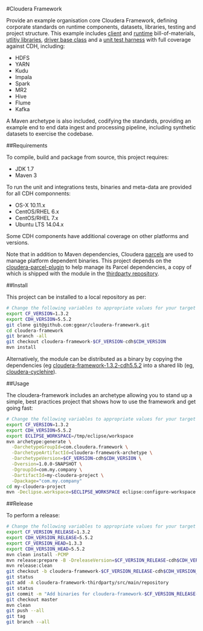 #Cloudera Framework

Provide an example organisation core Cloudera Framework, defining corporate standards on runtime components, datasets, libraries, testing and project structure. This example includes [client](https://github.com/ggear/cloudera-framework/tree/master/cloudera-framework-client) and [runtime](https://github.com/ggear/cloudera-framework/tree/master/cloudera-framework-runtime) bill-of-materials, [utlitiy libraries](https://github.com/ggear/cloudera-framework/tree/master/cloudera-framework-common/src/main/java/com/cloudera/framework/common), [driver base class](https://github.com/ggear/cloudera-framework/tree/master/cloudera-framework-common/src/main/java/com/cloudera/framework/common/Driver.java) and a [unit test harness](https://github.com/ggear/cloudera-framework/tree/master/cloudera-framework-testing/src/test/java/com/cloudera/framework/test) with full coverage against CDH, including:

* HDFS
* YARN
* Kudu
* Impala
* Spark
* MR2
* Hive
* Flume
* Kafka

A Maven archetype is also included, codifying the standards, providing an example end to end data ingest and processing pipeline, including synthetic datasets to exercise the codebase.

##Requirements

To compile, build and package from source, this project requires:

* JDK 1.7
* Maven 3

To run the unit and integrations tests, binaries and meta-data are provided for all CDH componnents:

* OS-X 10.11.x
* CentOS/RHEL 6.x
* CentOS/RHEL 7.x
* Ubuntu LTS 14.04.x

Some CDH components have additional coverage on other platforms and versions.

Note that in addition to Maven dependencies, Cloudera [parcels](http://www.cloudera.com/documentation/enterprise/latest/topics/cm_ig_parcels.html) are used to manage platform dependent binaries. This project depends on the [cloudera-parcel-plugin](https://github.com/ggear/cloudera-parcel/cloudera-parcel-plugin) to help manage its Parcel dependencies, a copy of which is shipped with the module in the [thirdparty repository](https://github.com/ggear/cloudera-framework/tree/master/cloudera-framework-thirdparty/src/main/repository).

##Install

This project can be installed to a local repository as per:

```bash
# Change the following variables to appropriate values for your target environment
export CF_VERSION=1.3.2
export CDH_VERSION=5.5.2
git clone git@github.com:ggear/cloudera-framework.git
cd cloudera-framework
git branch -all
git checkout cloudera-framework-$CF_VERSION-cdh$CDH_VERSION
mvn install
```

Alternatively, the module can be distributed as a binary by copying the dependencies (eg [cloudera-framework-1.3.2-cdh5.5.2](https://github.com/ggear/cloudera-framework/tree/cloudera-framework-1.3.2-cdh5.5.2/cloudera-framework-thirdparty/src/main/repository) into a shared lib (eg, [cloudera-cyclehire](https://github.com/ggear/cloudera-cyclehire)).

##Usage

The cloudera-framework includes an archetype allowing you to stand up a simple, best practices project that shows how to use the framework and get going fast:

```bash
# Change the following variables to appropriate values for your target environment
export CF_VERSION=1.3.2
export CDH_VERSION=5.5.2
export ECLIPSE_WORKSPACE=/tmp/eclipse/workspace
mvn archetype:generate \
  -DarchetypeGroupId=com.cloudera.framework \
  -DarchetypeArtifactId=cloudera-framework-archetype \
  -DarchetypeVersion=$CF_VERSION-cdh$CDH_VERSION \
  -Dversion=1.0.0-SNAPSHOT \
  -DgroupId=com.my.company \
  -DartifactId=my-cloudera-project \
  -Dpackage="com.my.company"
cd my-cloudera-project
mvn -Declipse.workspace=$ECLIPSE_WORKSPACE eclipse:configure-workspace eclipse:eclipse clean install
```

##Release

To perform a release:

```bash
# Change the following variables to appropriate values for your target environment
export CF_VERSION_RELEASE=1.3.2
export CDH_VERSION_RELEASE=5.5.2
export CF_VERSION_HEAD=1.3.3
export CDH_VERSION_HEAD=5.5.2
mvn clean install -PCMP
mvn release:prepare -B -DreleaseVersion=$CF_VERSION_RELEASE-cdh$CDH_VERSION_RELEASE -DdevelopmentVersion=$CF_VERSION_HEAD-cdh$CDH_VERSION_HEAD-SNAPSHOT
mvn release:clean
git checkout -b cloudera-framework-$CF_VERSION_RELEASE-cdh$CDH_VERSION_RELEASE cloudera-framework-$CF_VERSION_RELEASE-cdh$CDH_VERSION_RELEASE
git status
git add -A cloudera-framework-thirdparty/src/main/repository
git status
git commit -m "Add binaries for cloudera-framework-$CF_VERSION_RELEASE-cdh$CDH_VERSION_RELEASE"
git checkout master
mvn clean
git push --all
git tag
git branch --all
```
